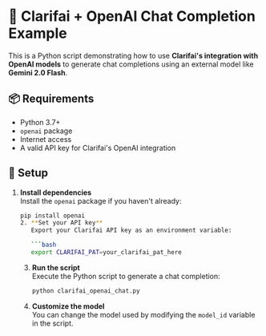 # 🤖 Clarifai + OpenAI Chat Completion Example

This is a Python script demonstrating how to use **Clarifai's integration with OpenAI models** to generate chat completions using an external model like **Gemini 2.0 Flash**.

## 📦 Requirements

- Python 3.7+
- `openai` package
- Internet access
- A valid API key for Clarifai's OpenAI integration

## 🔧 Setup

1. **Install dependencies**  
   Install the `openai` package if you haven't already:

   ```bash
   pip install openai
   2. **Set your API key**  
      Export your Clarifai API key as an environment variable:

      ```bash
      export CLARIFAI_PAT=your_clarifai_pat_here
      ```

   3. **Run the script**  
      Execute the Python script to generate a chat completion:

      ```bash
      python clarifai_openai_chat.py
      ```

   4. **Customize the model**  
      You can change the model used by modifying the `model_id` variable in the script.